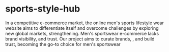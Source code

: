 # sports-style-hub
In a competitive e-commerce market, the online men's sports lifestyle wear website aims to differentiate itself and overcome challenges by exploring new global markets, strengthening. Men's sportswear e-commerce lacks brand visibility, and trust. Our project aims to curate brands, , and build trust, becoming the go-to choice for men's sportswear
